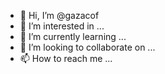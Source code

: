 - 👋 Hi, I’m @gazacof
- 👀 I’m interested in ...
- 🌱 I’m currently learning ...
- 💞️ I’m looking to collaborate on ...
- 📫 How to reach me ...

<!---
gazacof/gazacof is a ✨ special ✨ repository because its `README.md` (this file) appears on your GitHub profile.
You can click the Preview link to take a look at your changes.
--->
